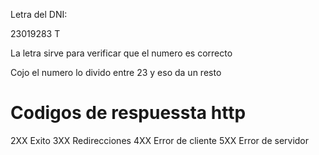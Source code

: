 Letra del DNI:

23019283 T 

La letra sirve para verificar que el numero es correcto

Cojo el numero lo divido entre 23 y eso da un resto


# Codigos de respuessta http

2XX
        Exito
3XX
        Redirecciones
4XX
        Error de cliente
5XX
        Error de servidor